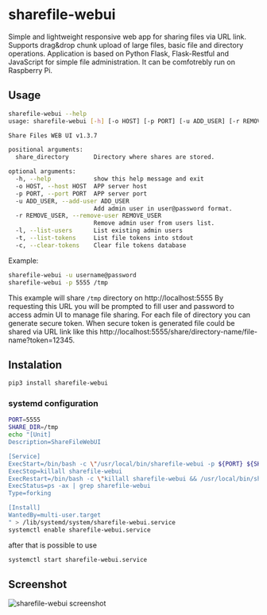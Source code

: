 # sharefile-webui

Simple and lightweight responsive web app for sharing files via URL link. Supports drag&drop chunk upload of large files, basic file and directory operations.
Application is based on Python Flask, Flask-Restful and JavaScript for simple file 
administration. It can be comfotrebly run on Raspberry Pi.

## Usage
```bash
sharefile-webui --help
usage: sharefile-webui [-h] [-o HOST] [-p PORT] [-u ADD_USER] [-r REMOVE_USER] [-l] [-t] [-c] share_directory

Share Files WEB UI v1.3.7

positional arguments:
  share_directory       Directory where shares are stored.

optional arguments:
  -h, --help            show this help message and exit
  -o HOST, --host HOST  APP server host
  -p PORT, --port PORT  APP server port
  -u ADD_USER, --add-user ADD_USER
                        Add admin user in user@password format.
  -r REMOVE_USER, --remove-user REMOVE_USER
                        Remove admin user from users list.
  -l, --list-users      List existing admin users
  -t, --list-tokens     List file tokens into stdout
  -c, --clear-tokens    Clear file tokens database
```
Example:
```bash
sharefile-webui -u username@password
sharefile-webui -p 5555 /tmp
```
This example will share `/tmp` directory on http://localhost:5555
By requesting this URL you will be prompted to fill user and password 
to access admin UI to manage file sharing. For each file of directory you can 
generate secure token. When secure token is generated file could be shared
via URL link like this http://localhost:5555/share/directory-name/file-name?token=12345.

## Instalation
```bash
pip3 install sharefile-webui
```

### systemd configuration
```bash
PORT=5555
SHARE_DIR=/tmp
echo "[Unit]
Description=ShareFileWebUI

[Service]
ExecStart=/bin/bash -c \"/usr/local/bin/sharefile-webui -p ${PORT} ${SHARE_DIR}  >> /var/log/sharefile-webui.log 2>&1 &\"
ExecStop=killall sharefile-webui
ExecRestart=/bin/bash -c \"killall sharefile-webui && /usr/local/bin/sharefile-webui  -p ${PORT} ${SHARE_DIR} >> /var/log/sharefile-webui.log 2>&1 &\"
ExecStatus=ps -ax | grep sharefile-webui
Type=forking

[Install]
WantedBy=multi-user.target
" > /lib/systemd/system/sharefile-webui.service
systemctl enable sharefile-webui.service
```
after that is possible to use
```bash
systemctl start sharefile-webui.service
```

## Screenshot
![sharefile-webui screenshot](https://gitlab.com/alda78/sharefile-webui/-/raw/master/sharefile-webui.png)